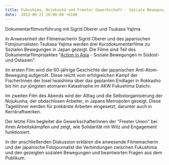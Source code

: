 ```yaml
---
title: Fukushima, Nojukusha und Freeter Gewerkschaft - Soziale Bewegungen in Japan
date:  2013-06-21 20:00:00 +0100
---
```


Dokumentarfilmvorführung mit Sigrid Oberer und Tsukasa Yajima



In Anwesenheit der Filmemacherin Sigrid Oberer und des japanischen
Fotojournalisten Tsukasa Yajima werden drei Kurzdokumentarfilme zu
Sozialen Bewegungen in Japan gezeigt. Die Filme sind Teil des
Dokumentarfilmprojektes "<a href="http://actioninasia.wordpress.com">Action in Asia</a> - Soziale
Bewegungen in Südost- und Ostasien".


Im ersten Film wird die 60-jährige Geschichte der japanischen
Anti-Atom-Bewegung aufgerollt. Diese reicht vom erfolgreichen Kampf der
FischerInnen der Insel Iwaishima über das geplanten Endlager in Rokkasho
bis hin zur jüngsten atomaren Katastrophe im AKW Fukushima Daiichi.


Im zweiten Film des Abends wird der Alltag und die Selbstorganisierung
der Nojukusha, der obdachlosen Arbeiter, in Japans Metropolen
gezeigt. Diese Tagelöhner werden für prekärste Arbeiten eingesetzt,
darunter auch in Kernkraftwerken.


Der letzte Film begleitet die GewerkschafterInnen der "Freeter Union"
bei ihren Arbeitskämpfen und zeigt, wie Solidarität mit Witz und
Engagement funktioniert.


In der anschließenden Diskussion erklären die anwesende Filmemacherin
und der japanische Fotojournalist die Verbindungen zwischen Fukushima und
den gezeigten sozialen Bewegungen und beantworten Fragen aus dem
Publikum.


